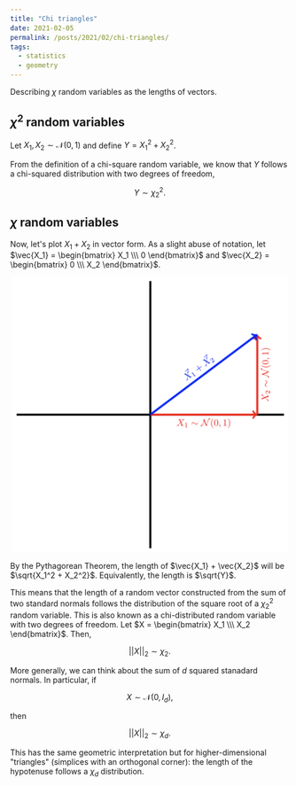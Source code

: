 ```yaml
---
title: "Chi triangles"
date: 2021-02-05
permalink: /posts/2021/02/chi-triangles/
tags:
  - statistics
  - geometry
---
```


Describing $\chi$ random variables as the lengths of vectors.

## $\chi^2$ random variables

Let $X_1, X_2 \sim \mathcal{N}(0, 1)$ and define $Y = X_1^2 + X_2^2$.

From the definition of a chi-square random variable, we know that $Y$ follows a chi-squared distribution with two degrees of freedom,

$$Y \sim \chi^2_2.$$

## $\chi$ random variables

Now, let's plot $X_1 + X_2$ in vector form. As a slight abuse of notation, let $\vec{X_1} = \begin{bmatrix} X_1 \\\ 0 \end{bmatrix}$ and $\vec{X_2} = \begin{bmatrix} 0 \\\ X_2 \end{bmatrix}$.

<p align="center">
  <img src="/assets/chitriangles_vecs.png" width="500">
</p>


By the Pythagorean Theorem, the length of $\vec{X_1} + \vec{X_2}$ will be $\sqrt{X_1^2 + X_2^2}$. Equivalently, the length is $\sqrt{Y}$. 

This means that the length of a random vector constructed from the sum of two standard normals follows the distribution of the square root of a $\chi^2_2$ random variable. This is also known as a chi-distributed random variable with two degrees of freedom. Let $X = \begin{bmatrix} X_1 \\\ X_2 \end{bmatrix}$. Then,

$$||X||_2 \sim \chi_2.$$

More generally, we can think about the sum of $d$ squared stanadard normals. In particular, if

$$X \sim \mathcal{N}(0, I_d),$$

then 

$$||X||_2 \sim \chi_d.$$

This has the same geometric interpretation but for higher-dimensional "triangles" (simplices with an orthogonal corner): the length of the hypotenuse follows a $\chi_d$ distribution.
